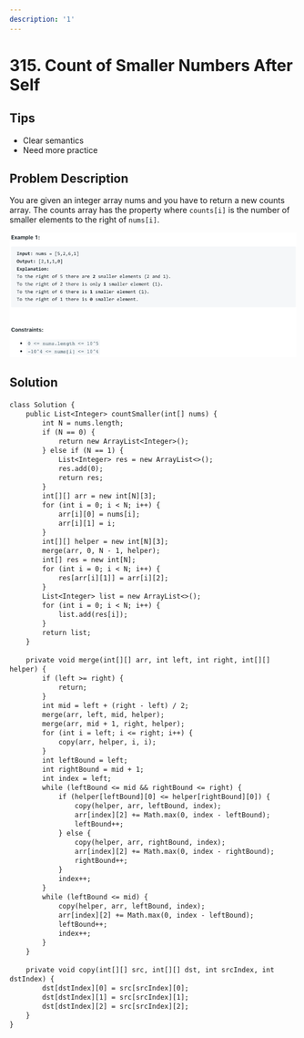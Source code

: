 ```yaml
---
description: '1'
---
```


# 315. Count of Smaller Numbers After Self

## Tips

* Clear semantics
* Need more practice

## Problem Description

You are given an integer array nums and you have to return a new counts array. The counts array has the property where `counts[i]` is the number of smaller elements to the right of `nums[i]`.  


![](../.gitbook/assets/image%20%285%29.png)

## Solution

```text
class Solution {
    public List<Integer> countSmaller(int[] nums) {
        int N = nums.length;
        if (N == 0) {
            return new ArrayList<Integer>();
        } else if (N == 1) {
            List<Integer> res = new ArrayList<>();
            res.add(0);
            return res;
        }
        int[][] arr = new int[N][3];
        for (int i = 0; i < N; i++) {
            arr[i][0] = nums[i];
            arr[i][1] = i;
        }
        int[][] helper = new int[N][3];
        merge(arr, 0, N - 1, helper);
        int[] res = new int[N];
        for (int i = 0; i < N; i++) {
            res[arr[i][1]] = arr[i][2];
        }
        List<Integer> list = new ArrayList<>();
        for (int i = 0; i < N; i++) {
            list.add(res[i]);
        }
        return list;
    }
    
    private void merge(int[][] arr, int left, int right, int[][] helper) {
        if (left >= right) {
            return;
        }
        int mid = left + (right - left) / 2;
        merge(arr, left, mid, helper);
        merge(arr, mid + 1, right, helper);
        for (int i = left; i <= right; i++) {
            copy(arr, helper, i, i);
        }
        int leftBound = left;
        int rightBound = mid + 1;
        int index = left;
        while (leftBound <= mid && rightBound <= right) {
            if (helper[leftBound][0] <= helper[rightBound][0]) {
                copy(helper, arr, leftBound, index);
                arr[index][2] += Math.max(0, index - leftBound);
                leftBound++;
            } else {
                copy(helper, arr, rightBound, index);
                arr[index][2] += Math.max(0, index - rightBound);
                rightBound++;
            }
            index++;
        }
        while (leftBound <= mid) {
            copy(helper, arr, leftBound, index);
            arr[index][2] += Math.max(0, index - leftBound);
            leftBound++;
            index++;
        }
    }
    
    private void copy(int[][] src, int[][] dst, int srcIndex, int dstIndex) {
        dst[dstIndex][0] = src[srcIndex][0];
        dst[dstIndex][1] = src[srcIndex][1];
        dst[dstIndex][2] = src[srcIndex][2];
    }
}
```

